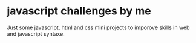 # javascript challenges by me

Just some javascript, html and css mini projects to imporove skills in web and javascript syntaxe.